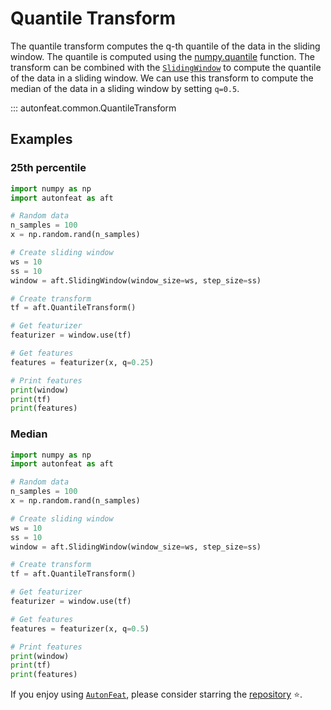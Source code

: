 # Quantile Transform

The quantile transform computes the q-th quantile of the data in the sliding window. The quantile is computed using the [numpy.quantile](https://numpy.org/doc/stable/reference/generated/numpy.quantile.html) function. The transform can be combined with the [`SlidingWindow`](../core/fixed_window.md) to compute the quantile of the data in a sliding window. We can use this transform to compute the median of the data in a sliding window by setting `q=0.5`.

::: autonfeat.common.QuantileTransform

## Examples

### 25th percentile

```python
import numpy as np
import autonfeat as aft

# Random data
n_samples = 100
x = np.random.rand(n_samples)

# Create sliding window
ws = 10
ss = 10
window = aft.SlidingWindow(window_size=ws, step_size=ss)

# Create transform
tf = aft.QuantileTransform()

# Get featurizer
featurizer = window.use(tf)

# Get features
features = featurizer(x, q=0.25)

# Print features
print(window)
print(tf)
print(features)
```

### Median

```python
import numpy as np
import autonfeat as aft

# Random data
n_samples = 100
x = np.random.rand(n_samples)

# Create sliding window
ws = 10
ss = 10
window = aft.SlidingWindow(window_size=ws, step_size=ss)

# Create transform
tf = aft.QuantileTransform()

# Get featurizer
featurizer = window.use(tf)

# Get features
features = featurizer(x, q=0.5)

# Print features
print(window)
print(tf)
print(features)
```


If you enjoy using [`AutonFeat`](../../index.md), please consider starring the [repository](https://github.com/autonlab/AutonFeat) ⭐️.